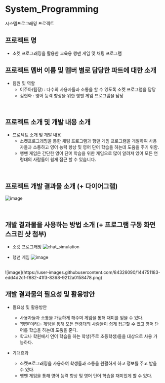 # System_Programming
시스템프로그래밍 프로젝트
## 프로젝트 명
+ 소켓 프로그래밍을 활용한 교육용 행맨 게임 및 채팅 프로그램


## 프로젝트 멤버 이름 및 멤버 별로 담당한 파트에 대한 소개
+ 팀원 및 역할
  + 이주아(팀장) : 다수의 사용자들과 소통을 할 수 있도록 소켓 프로그램을 담당 
  + 김현화 : 영어 능력 향상을 위한 행맨 게임 프로그램을 담당
<br>

## 프로젝트 소개 및 개발 내용 소개
+ 프로젝트 소개 및 개발 내용 
  + 소켓프로그래밍을 통한 채팅 프로그램과 행맨 게임 프로그램을 개발하여 사용자들과 소통하고 영어 능력 향상 및 영어 단어 학습을 하는데 도움을 주기 위함. 
  + 행맨 게임은 간단한 영어 단어 학습을 위한 게임으로 많이 알려져 있어 모든 연령대의 사람들이 쉽게 접근 할 수 있습니다.  


<br>

## 프로젝트 개발 결과물 소개 (+ 다이어그램)
![image](https://user-images.githubusercontent.com/84326090/144722787-7d046f03-4ffa-4565-ad4a-a7853b05cb67.png)

<br>

## 개발 결과물을 사용하는 방법 소개 (+ 프로그램 구동 화면 스크린 샷 첨부)
+ 소켓 프로그래밍
![chat_simulation](https://user-images.githubusercontent.com/84326090/144731934-181fc387-a50f-4a03-88bb-715267f562cd.PNG)

+ 행맨 게임
![image](https://user-images.githubusercontent.com/84326090/144751211-2d3d7230-a38a-4fba-9f0e-d31519831c7a.png)

<br>
![image](https://user-images.githubusercontent.com/84326090/144751183-edd4d2cf-f882-41f3-8368-9212a0158478.png)


<br>

## 개발 결과물의 필요성 및 활용방안
+ 필요성 및 활용방안 
  + 사용자들과 소통을 가능하게 해주며 게임을 통해 재미를 얻을 수 있다. 
  + ‘행맨’이라는 게임을 통해 모든 연령대의 사람들이 쉽게 접근할 수 있고 영어 단어를 학습을 하는데 도움을 준다.
  + 학교나 학원에서 언어 학습을 하는 학생(주로 초등학생)들을 대상으로 사용 가능하다.

+ 기대효과 
  + 소켓프로그래밍을 사용하여 학생들과 소통을 원활하게 하고 정보를 주고 받을 수 있다.
  + 행맨 게임을 통해 영어 능력 향상 및 영어 단어 학습을 재미있게 할 수 있다.
